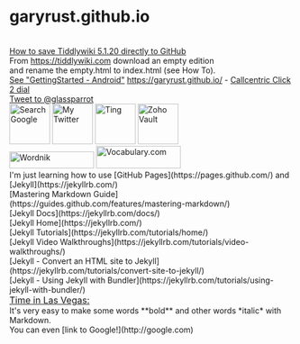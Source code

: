 # garyrust.github.io
<br>
<html>
<a href="https://kookma.github.io/TW5-GitHub-Saver/" target="_blank">How to save Tiddlywiki 5.1.20 directly to GitHub</a><br>
From <a href="https://tiddlywiki.com" target="_blank">https://tiddlywiki.com</a>
download an empty edition <br>
and rename the empty.html to index.html (see How To).<br>
<a href="https://bit.ly/3cjzOKl" target="_blank">See "GettingStarted - Android"</a>
<a href="https://garyrust.github.io/" target="_blank">https://garyrust.github.io/</a> - <a href="https://my.callcentric.com/c2d/" target="_blank">Callcentric Click 2 dial</a></html> <br>
<html><a href="https://twitter.com/intent/tweet?screen_name=glassparrot&ref_src=twsrc%5Etfw" class="twitter-mention-button" data-show-count="false">Tweet to @glassparrot</a><script async src="https://platform.twitter.com/widgets.js" charset="utf-8"></script></html> <br>
<html><a href="https://www.google.com/" target="_blank"><img title="Search Google"
style="border: 0px solid ; width: 72px; height: 72px;"
alt="Search Google"
src="http://icons.iconarchive.com/icons/papirus-team/papirus-apps/72/google-icon.png"></a></html>
<html><a href="https://twitter.com/glassparrot" target="_blank"><img title="My Twitter"
style="border: 0px solid ; width: 72px; height: 72px;"
alt="My Twitter"
src="http://icons.iconarchive.com/icons/limav/flat-gradient-social/72/Twitter-icon.png"></a></html>
<html><a href="https://ting.com/account" target="_blank"><img title="Ting"
style="border: 0px solid ; width: 72px; height: 72px;"
alt="Ting"
src="https://www.richmondsavers.com/wp-content/uploads/2017/06/ting-social-logo.png"></a></html>
<html><a href="https://vault.zoho.com/" target="_blank"><img title="Zoho Vault"
style="border: 0px solid ; width: 72px; height: 72px;"
alt="Zoho Vault"
src="https://bit.ly/3e3h8zZ"></a></html><br> 
<html><a href="https://www.wordnik.com/about" target="_blank"><img title="Wordnik"
style="border: 0px solid ; width: 150px; height: 30px;"
alt="Wordnik"
src="https://www.wordnik.com/img/wordnik-logo-300px.png"></a></html> 
<html><a href="https://www.vocabulary.com/dictionary/" target="_blank"><img title="Vocabulary.com"
style="border: 0px solid ; width: 150px; height: 40px;"
alt="Vocabulary.com"
src="https://www.nwaea.org/media/cms/Screen_Shot_20141023_at_1_CA5F8D648ABBD.png"></a></html> <br>
I'm just learning how to use [GitHub Pages](https://pages.github.com/) and [Jekyll](https://jekyllrb.com/) <br>
[Mastering Markdown Guide](https://guides.github.com/features/mastering-markdown/) <br>
[Jekyll Docs](https://jekyllrb.com/docs/) <br>
[Jekyll Home](https://jekyllrb.com/) <br>
[Jekyll Tutorials](https://jekyllrb.com/tutorials/home/) <br>
[Jekyll Video Walkthroughs](https://jekyllrb.com/tutorials/video-walkthroughs/) <br>
[Jekyll - Convert an HTML site to Jekyll](https://jekyllrb.com/tutorials/convert-site-to-jekyll/) <br>
[Jekyll - Using Jekyll with Bundler](https://jekyllrb.com/tutorials/using-jekyll-with-bundler/) <br>
<html>
<a href="https://time.is/Las_Vegas" id="time_is_link" rel="nofollow" style="font-size:16px" target="_blank">Time in Las Vegas:</a>
<span id="Las_Vegas_z14e" style="font-size:16px"></span>
<script src="//widget.time.is/en.js"></script>
<script>
time_is_widget.init({Las_Vegas_z14e:{template:"TIME<br>DATE<br>SUN", time_format:"12hours:minutes:secondsAMPM", date_format:"dayname, monthname dnum, year", sun_format:"Sunrise: srhour:srminute Sunset: sshour:ssminute<br>Day length: dlhoursh dlminutesm", coords:"36.1749700,-115.1372200"}});
</script>
</html><br>
It's very easy to make some words **bold** and other words *italic* with Markdown.<br>
You can even [link to Google!](http://google.com) <br>
